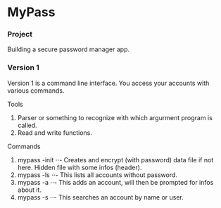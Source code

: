 # MyPass

### Project

Building a secure password manager app.

### Version 1

Version 1 is a command line interface. You access your accounts with various commands.

Tools    
1. Parser or something to recognize with which argurment program is called.
2. Read and write functions.

Commands
1. mypass -init
⋅⋅- Creates and encrypt (with password) data file if not here. Hidden file with some infos (header).
2. mypass -ls
⋅⋅- This lists all accounts without password.
3. mypass -a
⋅⋅- This adds an account, will then be prompted for infos about it.
4. mypass -s
⋅⋅- This searches an account by name or user. 
